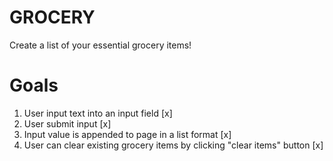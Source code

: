 # GROCERY

Create a list of your essential grocery items! 


# Goals
1. User input text into an input field [x]
2. User submit input [x]
3. Input value is appended to page in a list format [x]
4. User can clear existing grocery items by clicking "clear items" button [x]
